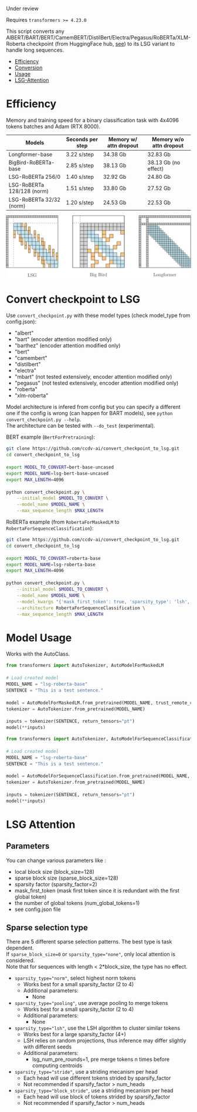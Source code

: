 
Under review

Requires `transformers >= 4.23.0`

This script converts any AlBERT/BART/BERT/CamemBERT/DistilBert/Electra/Pegasus/RoBERTa/XLM-Roberta checkpoint (from HuggingFace hub, [see](https://huggingface.co/ccdv)) to its LSG variant to handle long sequences.

* [Efficiency](#efficiency)
* [Conversion](#convert-checkpoint-to-lsg)
* [Usage](#model-usage)
* [LSG-Attention](#lsg-attention)

# Efficiency
Memory and training speed for a binary classification task with 4x4096 tokens batches and Adam (RTX 8000).

| Models                     | Seconds per step | Memory w/ attn dropout  | Memory w/o attn dropout |
|----------------------------|------------------|-------------------------|-------------------------|
| Longformer-base            | 3.22 s/step      | 34.38 Gb                | 32.83 Gb                |
| BigBird-RoBERTa-base       | 2.85 s/step      | 38.13 Gb                | 38.13 Gb (no effect)    |
| LSG-RoBERTa 256/0          | 1.40 s/step      | 32.92 Gb                | 24.80 Gb                |
| LSG-RoBERTa 128/128 (norm) | 1.51 s/step      | 33.80 Gb                | 27.52 Gb                |
| LSG-RoBERTa 32/32 (norm)   | 1.20 s/step      | 24.53 Gb                | 22.53 Gb                |

![attn](img/attn.png)



# Convert checkpoint to LSG 

Use `convert_checkpoint.py` with these model types (check model_type from config.json): 
* "albert"
* "bart" (encoder attention modified only)
* "barthez" (encoder attention modified only)
* "bert"
* "camembert"
* "distilbert"
* "electra"
* "mbart" (not tested extensively, encoder attention modified only)
* "pegasus" (not tested extensively, encoder attention modified only)
* "roberta"
* "xlm-roberta"

Model architecture is infered from config but you can specify a different one if the config is wrong (can happen for BART models), see  `python convert_checkpoint.py --help`. \
The architecture can be tested with `--do_test` (experimental).


BERT example (`BertForPretraining`):

```bash
git clone https://github.com/ccdv-ai/convert_checkpoint_to_lsg.git
cd convert_checkpoint_to_lsg

export MODEL_TO_CONVERT=bert-base-uncased
export MODEL_NAME=lsg-bert-base-uncased
export MAX_LENGTH=4096

python convert_checkpoint.py \
    --initial_model $MODEL_TO_CONVERT \
    --model_name $MODEL_NAME \
    --max_sequence_length $MAX_LENGTH
```

RoBERTa example (from `RobertaForMaskedLM` to `RobertaForSequenceClassification`):
```bash
git clone https://github.com/ccdv-ai/convert_checkpoint_to_lsg.git
cd convert_checkpoint_to_lsg

export MODEL_TO_CONVERT=roberta-base
export MODEL_NAME=lsg-roberta-base
export MAX_LENGTH=4096

python convert_checkpoint.py \
    --initial_model $MODEL_TO_CONVERT \
    --model_name $MODEL_NAME \
    --model_kwargs "{'mask_first_token': true, 'sparsity_type': 'lsh', 'block_size': 32}" \
    --architecture RobertaForSequenceClassification \
    --max_sequence_length $MAX_LENGTH
```

# Model Usage

Works with the AutoClass.

```python
from transformers import AutoTokenizer, AutoModelForMaskedLM

# Load created model
MODEL_NAME = "lsg-roberta-base"
SENTENCE = "This is a test sentence."

model = AutoModelForMaskedLM.from_pretrained(MODEL_NAME, trust_remote_code=True)
tokenizer = AutoTokenizer.from_pretrained(MODEL_NAME)

inputs = tokenizer(SENTENCE, return_tensors="pt")
model(**inputs)
```

```python
from transformers import AutoTokenizer, AutoModelForSequenceClassification

# Load created model
MODEL_NAME = "lsg-roberta-base"
SENTENCE = "This is a test sentence."

model = AutoModelForSequenceClassification.from_pretrained(MODEL_NAME, trust_remote_code=True)
tokenizer = AutoTokenizer.from_pretrained(MODEL_NAME)

inputs = tokenizer(SENTENCE, return_tensors="pt")
model(**inputs)
```

# LSG Attention

## Parameters
You can change various parameters like : 
* local block size (block_size=128)
* sparse block size (sparse_block_size=128)
* sparsity factor (sparsity_factor=2)
* mask_first_token (mask first token since it is redundant with the first global token)
* the number of global tokens (num_global_tokens=1)
* see config.json file

## Sparse selection type
There are 5 different sparse selection patterns. The best type is task dependent. \
If `sparse_block_size=0` or `sparsity_type="none"`, only local attention is considered. \
Note that for sequences with length < 2*block_size, the type has no effect.
* `sparsity_type="norm"`, select highest norm tokens
    * Works best for a small sparsity_factor (2 to 4)
    * Additional parameters:
        * None
* `sparsity_type="pooling"`, use average pooling to merge tokens
    * Works best for a small sparsity_factor (2 to 4)
    * Additional parameters:
        * None
* `sparsity_type="lsh"`, use the LSH algorithm to cluster similar tokens
    * Works best for a large sparsity_factor (4+)
    * LSH relies on random projections, thus inference may differ slightly with different seeds
    * Additional parameters:
        * lsg_num_pre_rounds=1, pre merge tokens n times before computing centroids
* `sparsity_type="stride"`, use a striding mecanism per head
    * Each head will use different tokens strided by sparsify_factor
    * Not recommended if sparsify_factor > num_heads
* `sparsity_type="block_stride"`, use a striding mecanism per head
    * Each head will use block of tokens strided by sparsify_factor
    * Not recommended if sparsify_factor > num_heads